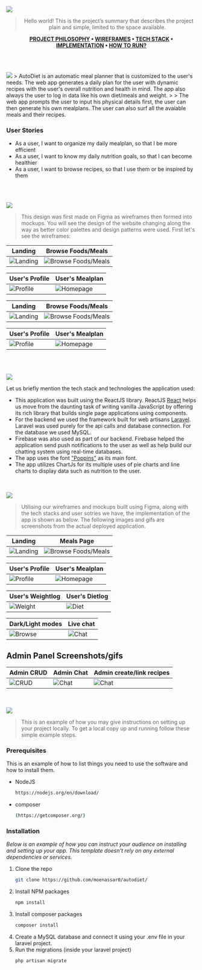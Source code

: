 <img src="./readme/title1.svg"/>

<div align="center">

> Hello world! This is the project’s summary that describes the project plain and simple, limited to the space available.  

**[PROJECT PHILOSOPHY](https://github.com/moenassar0/autodiet#-user-stories) • [WIREFRAMES](https://github.com/moenassar0/autodiet#-wireframes) • [TECH STACK](https://github.com/moenassar0/autodiet#-tech-stack) • [IMPLEMENTATION](https://github.com/moenassar0/autodiet#-impplementation) • [HOW TO RUN?](https://github.com/moenassar0/autodiet#-how-to-run)**

</div>

<br><br>


<img src="./readme/title2.svg"/>
> AutoDiet is an automatic meal planner that is customized to the user's needs. The web app generates a daily plan for the user with dynamic recipes with the user's overall nutrition and health in mind. The app also always the user to log in data like his own diet/meals and weight.
> 
> The web app prompts the user to input his physical details first, the user can then generate his own mealplans. The user can also surf all the avaiable meals and their recipes.

### User Stories
- As a user, I want to organize my daily mealplan, so that I be more efficient
- As a user, I want to know my daily nutrition goals, so that I can become healthier
- As a user, I want to browse recipes, so that I use them or be inspired by them

<br><br>

<img src="./readme/title3.svg"/>

> This design was first made on Figma as wireframes then formed into mockups. You will see the design of the website changing along the way as better color palettes and design patterns were used. First let's see the wireframes:

| Landing  | Browse Foods/Meals  |
| -----------------| -----|
| ![Landing](https://github.com/moenassar0/autodiet/blob/main/demo/wireframes/Landing_Page.png) | ![Browse Foods/Meals](https://github.com/moenassar0/autodiet/blob/main/demo/wireframes/BrowseFoods_Page.png) |

| User's Profile  | User's Mealplan  |
| -----------------| -----|
| ![Profile](https://github.com/moenassar0/autodiet/blob/main/demo/wireframes/UserDetails_Page.png) | ![Homepage](https://github.com/moenassar0/autodiet/blob/main/demo/wireframes/Home_Page.png) |


| Landing  | Browse Foods/Meals  |
| -----------------| -----|
| ![Landing](https://github.com/moenassar0/autodiet/blob/main/demo/mockups/Landing_Page.png) | ![Browse Foods/Meals](https://github.com/moenassar0/autodiet/blob/main/demo/mockups/BrowseFoods_Page.png) |

| User's Profile  | User's Mealplan  |
| -----------------| -----|
| ![Profile](https://github.com/moenassar0/autodiet/blob/main/demo/mockups/UserDetails_Page.png) | ![Homepage](https://github.com/moenassar0/autodiet/blob/main/demo/mockups/Home_Page.png) |


<br><br>

<img src="./readme/title4.svg"/>

Let us briefly mention the tech stack and technologies the application used:

- This application was built using the ReactJS library. ReactJS [React](https://www.reactjs.org) helps us move from the daunting task of writing vanilla JavaScript by offering its rich library that builds single page applications using components.
- For the backend we used the framework built for web artisans [Laravel](https://laravel.com). Laravel was used purely for the api calls and database connection. For the database we used MySQL.
- Firebase was also used as part of our backend. Firebase helped the application send push notifications to the user as well as help build our chatting system using real-time databases.
- The app uses the font ["Poppins"](https://fonts.google.com/specimen/Poppins) as its main font.
- The app utilizes ChartJs for its multiple uses of pie charts and line charts to display data such as nutrition to the user.



<br><br>
<img src="./readme/title5.svg"/>

> Utilising our wireframes and mockups built using Figma, along with the tech stacks and user sotries we have, the implementation of the app is shown as below. The following images and gifs are screenshots from the actual deployed application.

| Landing  | Meals Page  |
| -----------------| -----|
| ![Landing](https://github.com/moenassar0/autodiet/blob/main/demo/Landing_Page.gif) | ![Browse Foods/Meals](https://github.com/moenassar0/autodiet/blob/main/demo/Browse_Page.gif) |


| User's Profile  | User's Mealplan  |
| -----------------| -----|
| ![Profile](https://github.com/moenassar0/autodiet/blob/main/demo/UserDetails_Page.png) | ![Homepage](https://github.com/moenassar0/autodiet/blob/main/demo/Home_Page.gif) |



| User's Weightlog  | User's Dietlog  |
| -----------------| -----|
| ![Weight](https://github.com/moenassar0/autodiet/blob/main/demo/WeightLog_Page.png) | ![Diet](https://github.com/moenassar0/autodiet/blob/main/demo/DietLog_Page.png) |



| Dark/Light modes  | Live chat  |
| -----------------| -----|
| ![Browse](https://github.com/moenassar0/autodiet/blob/main/demo/Multitheme.gif) | ![Chat](https://github.com/moenassar0/autodiet/blob/main/demo/Chat_Page.gif) |

<h2> Admin Panel Screenshots/gifs </h2>

| Admin CRUD  | Admin Chat  |  Admin create/link recipes  |  
| -----------------| -----|-----|
| ![CRUD](https://github.com/moenassar0/autodiet/blob/main/demo/Admin_CRUD.gif) | ![Chat](https://github.com/moenassar0/autodiet/blob/main/demo/AdminChat_Page.gif) | ![Chat](https://github.com/moenassar0/autodiet/blob/main/demo/Admin_Recipes.gif) |


<br><br>
<img src="./readme/title6.svg"/>


> This is an example of how you may give instructions on setting up your project locally.
To get a local copy up and running follow these simple example steps.

### Prerequisites

This is an example of how to list things you need to use the software and how to install them.
* NodeJS
  ```sh
  https://nodejs.org/en/download/
  ```
* composer
  ```sh
  (https://getcomposer.org/)
  ```

### Installation

_Below is an example of how you can instruct your audience on installing and setting up your app. This template doesn't rely on any external dependencies or services._

1. Clone the repo
   ```sh
   git clone https://github.com/moenassar0/autodiet/
   ```
2. Install NPM packages
   ```sh
   npm install
   ```
3. Install composer packages
   ```sh
   composer install
   ```
4. Create a MySQL database and connect it using your .env file in your laravel project.
5. Run the migrations (inside your laravel project)
   ```sh
   php artisan migrate
   ```

